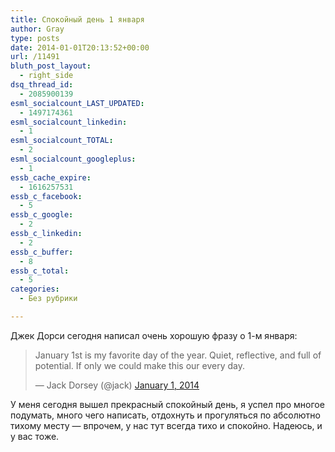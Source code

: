 ```yaml
---
title: Спокойный день 1 января
author: Gray
type: posts
date: 2014-01-01T20:13:52+00:00
url: /11491
bluth_post_layout:
  - right_side
dsq_thread_id:
  - 2085900139
esml_socialcount_LAST_UPDATED:
  - 1497174361
esml_socialcount_linkedin:
  - 1
esml_socialcount_TOTAL:
  - 2
esml_socialcount_googleplus:
  - 1
essb_cache_expire:
  - 1616257531
essb_c_facebook:
  - 5
essb_c_google:
  - 2
essb_c_linkedin:
  - 2
essb_c_buffer:
  - 8
essb_c_total:
  - 5
categories:
  - Без рубрики

---
```








Джек Дорси сегодня написал очень хорошую фразу о 1-м января:

<blockquote class="twitter-tweet" lang="en">
  <p>
    January 1st is my favorite day of the year. Quiet, reflective, and full of potential. If only we could make this our every day.
  </p>
  
  <p>
    — Jack Dorsey (@jack) <a href="https://twitter.com/jack/statuses/418373760711163904">January 1, 2014</a>
  </p>
</blockquote>

У меня сегодня вышел прекрасный спокойный день, я успел про многое подумать, много чего написать, отдохнуть и прогуляться по абсолютно тихому месту — впрочем, у нас тут всегда тихо и спокойно. Надеюсь, и у вас тоже.